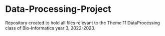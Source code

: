 # Data-Processing-Project
Repository created to hold all files relevant to the Theme 11 DataProcessing class of Bio-Informatics year 3, 2022-2023.

